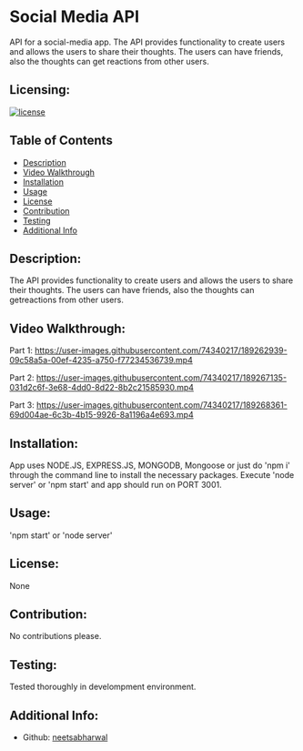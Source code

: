 # Social Media API

API for a social-media app.
The API provides functionality to create users and allows the users to share their thoughts. The users can have friends, also the thoughts can get reactions from other users.

  ## Licensing:
  [![license](https://img.shields.io/badge/license-None-blue)](https://shields.io)

  ## Table of Contents 
  - [Description](#description)
  - [Video Walkthrough](#video-walkthrough)
  - [Installation](#installation)
  - [Usage](#usage)
  - [License](#license)
  - [Contribution](#contribution)
  - [Testing](#testing)
  - [Additional Info](#additional-info)

  ## Description:
  The API provides functionality to create users and allows the users to share their thoughts. The users can have friends, also the thoughts can getreactions from other users.

  ## Video Walkthrough:
  Part 1:
  https://user-images.githubusercontent.com/74340217/189262939-09c58a5a-00ef-4235-a750-f77234536739.mp4
  
  Part 2:
  https://user-images.githubusercontent.com/74340217/189267135-031d2c6f-3e68-4dd0-8d22-8b2c21585930.mp4

  Part 3:
  https://user-images.githubusercontent.com/74340217/189268361-69d004ae-6c3b-4b15-9926-8a1196a4e693.mp4

  ## Installation:
  App uses NODE.JS, EXPRESS.JS, MONGODB, Mongoose or just do 'npm i' through the command line to install the necessary packages. Execute 'node server' or 'npm start' and app should run on PORT 3001.

  ## Usage:
  'npm start' or 'node server'

  ## License:
  None

  ## Contribution:
  No contributions please.

  ## Testing:
  Tested thoroughly in develompment environment.
  
  ## Additional Info:
  - Github: [neetsabharwal](https://github.com/neetsabharwal)
